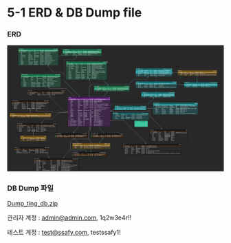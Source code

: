 # 5-1 ERD & DB Dump file

### ERD

![숏개팅 ERDv2.png](./img/erd.png)

### DB Dump 파일

[Dump_ting_db.zip](./img/Dump_ting_db.zip)

관리자 계정 : admin@admin.com, 1q2w3e4r!!

테스트 계정 : test@ssafy.com, testssafy1!